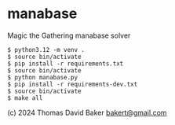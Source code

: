 # manabase
Magic the Gathering manabase solver

    $ python3.12 -m venv .
    $ source bin/activate
    $ pip install -r requirements.txt
    $ source bin/activate
    $ python manabase.py
    $ pip install -r requirements-dev.txt
    $ source bin/activate
    $ make all

(c) 2024 Thomas David Baker <bakert@gmail.com>
